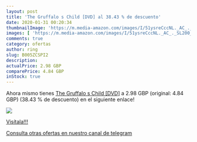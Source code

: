 ```yaml
---
layout: post
title: 'The Gruffalo s Child [DVD] al 38.43 % de descuento'
date: 2020-01-31 00:20:34
thumbnailImage: 'https://m.media-amazon.com/images/I/51ysreCccNL._AC_._SL200_.jpg'
images: [ 'https://m.media-amazon.com/images/I/51ysreCccNL._AC_._SL200_.jpg' ]
comments: true
category: ofertas
author: ring
slug: B005ZCSPI2
description:
actualPrice: 2.98 GBP
comparePrice: 4.84 GBP
inStock: true
---
```


Ahora mismo tienes [The Gruffalo s Child [DVD]](https://www.amazon.com/dp/B005ZCSPI2/?tag=redken08-20) a 2.98 GBP (original: 4.84 GBP) (38.43 %  de descuento) en el siguiente enlace!

[![](https://m.media-amazon.com/images/I/51ysreCccNL._AC_._SL200_.jpg)](https://www.amazon.com/dp/B005ZCSPI2/?tag=redken08-20)

[Visítala!!!](https://www.amazon.com/dp/B005ZCSPI2/?tag=redken08-20)

[Consulta otras ofertas en nuestro canal de telegram](https://t.me/s/ofertas25)
